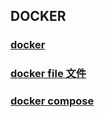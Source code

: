 ## DOCKER

### [docker](./docker)

### [docker file 文件](./dockerfile文件)

### [docker compose](./dockercompose)
